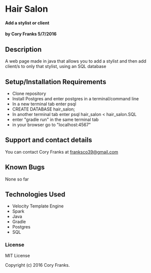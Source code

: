 # Hair Salon
#### Add a stylist or client

#### by Cory Franks 5/7/2016
## Description
A web page made in java that allows you to add a stylist and then add client/s to only that stylist,  using an SQL database

## Setup/Installation Requirements

* Clone repository
* Install Postgres and enter postgres in a terminal/command line
* In a new terminal tab enter psql
* CREATE DATABASE hair_salon;
* In another terminal tab enter psql hair_salon < hair_salon.SQL
* enter "gradle run" in the same terminal tab
* in your browser go to "localhost:4567"

## Support and contact details

You can contact Cory Franks at franksco39@gmail.com

## Known Bugs
None so far

## Technologies Used
* Velocity Template Engine
* Spark
* Java
* Gradle
* Postgres
* SQL

### License

MIT License

Copyright (c) 2016 Cory Franks.
